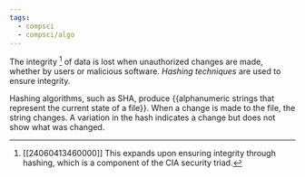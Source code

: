 ```yaml
---
tags:
  - compsci
  - compsci/algo
---
```

The integrity [^1] of data is lost when unauthorized changes are made, whether by users or malicious software. *Hashing techniques* are used to ensure integrity.

Hashing algorithms, such as SHA, produce {{alphanumeric strings that represent the current state of a file}}. When a change is made to the file, the string changes. A variation in the hash indicates a change but does not show what was changed.

[^1]: [[24060413460000]] This expands upon ensuring integrity through hashing, which is a component of the CIA security triad.